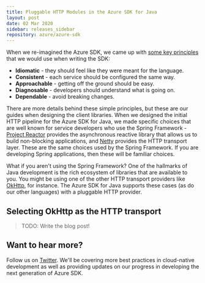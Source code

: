 ```yaml
---
title: Pluggable HTTP Modules in the Azure SDK for Java
layout: post
date: 02 Mar 2020
sidebar: releases_sidebar
repository: azure/azure-sdk
---
```


When we re-imagined the Azure SDK, we came up with [some key principles](https://azure.github.io/azure-sdk/general_introduction.html) that we would use when writing the SDK:

* **Idiomatic** - they should feel like they were meant for the language.
* **Consistent** - each service should be configured the same way.
* **Approachable** - getting off the ground should be easy.
* **Diagnosable** - developers should understand what is going on.
* **Dependable** - avoid breaking changes.

There are more details behind these simple principles, but these are our guides when designing the client libraries.  When we designed the initial HTTP pipeline for the Azure SDK for Java, we made specific choices that are well known for service developers who use the Spring Framework - [Project Reactor](https://projectreactor.io/) provides the asynchronous reactive library that allows us to build non-blocking applications, and [Netty](https://netty.io/) provides the HTTP transport layer.  These are the same choices used by the Spring Framework.  If you are developing Spring applications, then these will be familiar choices.

What if you aren't using the Spring Framework?  One of the hallmarks of Java development is the rich ecosystem of libraries that are available to you.  You might be using one of the other HTTP transport providers like [OkHttp](https://square.github.io/okhttp/), for instance.  The Azure SDK for Java supports these cases (as do our other languages) with a pluggable HTTP provider.

## Selecting OkHttp as the HTTP transport

> TODO: Write the blog post!

## Want to hear more?

Follow us on [Twitter](https://twitter.com/AzureSDK).  We'll be covering more best practices in cloud-native development as well as providing updates on our progress in developing the next generation of Azure SDK. 